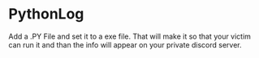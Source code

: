 # PythonLog
Add a .PY File and set it to a exe file. That will make it so that your victim can run it and than the info will appear on your private discord server.
